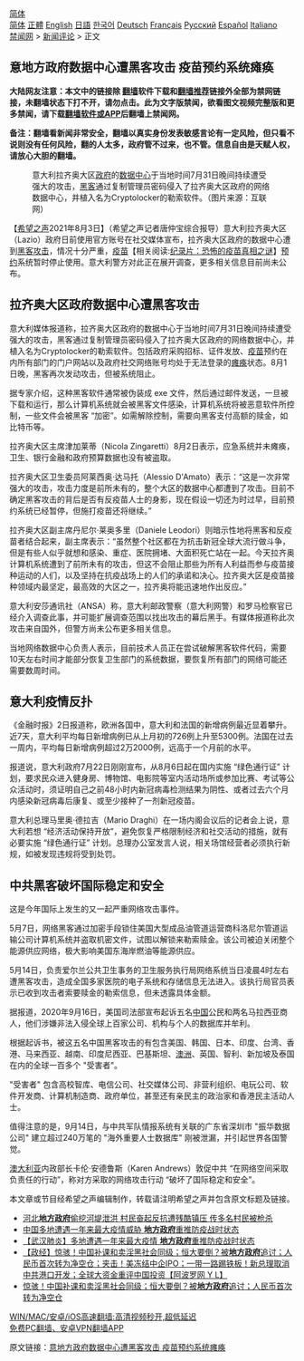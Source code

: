 <!-- 面包屑导航 --> <div class="breadcrumb"><!-- GTranslate: https://gtranslate.io/ -->  <div class="switcher notranslate">  <div class="selected">  <a href="#" onclick="return false;"> 简体</a>  </div>  <div class="option">  <a href="https://www.bannedbook.org" onclick="doGTranslate('zh-CN|zh-CN');jQuery('div.switcher div.selected a').html(jQuery(this).html());return false;" title="简体中文" class="nturl selected"> 简体</a>  <a href="https://www.bannedbook.org/zh-tw/" onclick="doGTranslate('zh-CN|zh-TW');jQuery('div.switcher div.selected a').html(jQuery(this).html());return false;" title="繁體中文" class="nturl"> 正體</a>  <a href="https://www.bannedbook.org/en/" onclick="doGTranslate('zh-CN|en');jQuery('div.switcher div.selected a').html(jQuery(this).html());return false;" title="English" class="nturl"> English</a>  <a href="https://www.bannedbook.org/ja/" onclick="doGTranslate('zh-CN|ja');jQuery('div.switcher div.selected a').html(jQuery(this).html());return false;" title="日本語" class="nturl"> 日語</a>  <a href="https://www.bannedbook.org/ko/" onclick="doGTranslate('zh-CN|ko');jQuery('div.switcher div.selected a').html(jQuery(this).html());return false;" title="한국어" class="nturl"> 한국어</a>  <a href="https://www.bannedbook.org/de/" onclick="doGTranslate('zh-CN|de');jQuery('div.switcher div.selected a').html(jQuery(this).html());return false;" title="Deutsch" class="nturl"> Deutsch</a>  <a href="https://www.bannedbook.org/fr/" onclick="doGTranslate('zh-CN|fr');jQuery('div.switcher div.selected a').html(jQuery(this).html());return false;" title="Français" class="nturl"> Français</a>  <a href="https://www.bannedbook.org/ru/" onclick="doGTranslate('zh-CN|ru');jQuery('div.switcher div.selected a').html(jQuery(this).html());return false;" title="Русский" class="nturl"> Русский</a>  <a href="https://www.bannedbook.org/es/" onclick="doGTranslate('zh-CN|es');jQuery('div.switcher div.selected a').html(jQuery(this).html());return false;" title="Español" class="nturl"> Español</a>  <a href="https://www.bannedbook.org/it/" onclick="doGTranslate('zh-CN|it');jQuery('div.switcher div.selected a').html(jQuery(this).html());return false;" title="Italiano" class="nturl"> Italiano</a>  </div>  </div>      <div class='breadcrumb-sub'><!-- Breadcrumb NavXT 6.3.0 --> <a href="https://www.bannedbook.org/" class="home">禁闻网</a> &gt; <a href="https://www.bannedbook.org/bnews/comments/" class="category">新闻评论</a> &gt; 正文</div></div><h2>意地方政府数据中心遭黑客攻击 疫苗预约系统瘫痪</h2> <p class="notice"><b>大陆网友注意：本文中的链接除 <a href="https://github.com/bannedbook/fanqiang" >翻墙</a>软件下载和<a href="https://github.com/killgcd/justmysocks/blob/master/README.md">翻墙推荐</a>链接外全部为禁网链接，未翻墙状态下打不开，请勿点击。此为文字版禁闻，欲看图文视频完整版和更多禁闻，请下载<a href="https://github.com/bannedbook/fanqiang">翻墙软件或APP</a>后翻墙上禁闻网。</p><p>备注：翻墙看新闻非常安全，翻墙以真实身份发表敏感言论有一定风险，但只看不说则没有任何风险，翻的人太多，政府管不过来，也不管。信息自由是天赋人权，请放心大胆的翻墙。</b></p>  <div class="entry"> <figure><figcaption>意大利拉齐奥大区<a href="https://www.bannedbook.org/bnews/tag/%e6%94%bf%e5%ba%9c/" class="st_tag internal_tag" rel="tag" title="标签 政府 下的日志">政府</a>的<a href="https://www.bannedbook.org/bnews/tag/%E6%95%B0%E6%8D%AE%E4%B8%AD%E5%BF%83/" class="st_tag internal_tag" rel="tag" title="标签 数据中心 下的日志">数据中心</a>于当地时间7月31日晚间持续遭受强大的攻击，<a href="https://www.bannedbook.org/bnews/tag/%e9%bb%91%e5%ae%a2/" class="st_tag internal_tag" rel="tag" title="标签 黑客 下的日志">黑客</a>通过复制管理员密码侵入了拉齐奥大区政府的网络数据中心，并植入名为Cryptolocker的勒索软件。（图片来源：互联网）</figcaption></figure> <p>【<span class='wp_keywordlink_affiliate'><a href="https://www.soundofhope.org" title="希望之声" target="_blank">希望之声</a></span>2021年8月3日】（希望之声记者唐仲宝综合报导）意大利拉齐奥大区（Lazio）政府日前使用官方账号在社交媒体宣布，拉齐奥大区政府的数据中心遭到<a href="https://www.bannedbook.org/bnews/tag/%E9%BB%91%E5%AE%A2%E6%94%BB%E5%87%BB/" class="st_tag internal_tag" rel="tag" title="标签 黑客攻击 下的日志">黑客攻击</a>，情况十分严重，<span class='wp_keywordlink'><a href="https://www.bannedbook.org/bnews/tculture/20160630/551027.html" title="疫苗" target="_blank">疫苗</a></span>【相关阅读:<a href='https://www.bannedbook.org/bnews/topimagenews/20180408/925060.html' target='_blank'>纪录片：恐怖的疫苗真相之谜</a>】<a href="https://www.bannedbook.org/bnews/tag/%E9%A2%84%E7%BA%A6/" class="st_tag internal_tag" rel="tag" title="标签 预约 下的日志">预约</a>系统暂时停止使用。意大利警方对此正在展开调查，更多相关信息目前尚未公布。</p> <h2><strong>拉齐奥大区政府数据中心遭黑客攻击</strong></h2> <p>意大利媒体报道称，拉齐奥大区政府的数据中心于当地时间7月31日晚间持续遭受强大的攻击，黑客通过复制管理员密码侵入了拉齐奥大区政府的网络数据中心，并植入名为Cryptolocker的勒索软件。包括政府采购招标、证件发放、<a href="https://www.bannedbook.org/bnews/tag/%e7%96%ab%e8%8b%97/" class="st_tag internal_tag" rel="tag" title="标签 疫苗 下的日志">疫苗</a>预约在内所有部门的门户网站以及政府社交网络账号均处于无法登录的<a href="https://www.bannedbook.org/bnews/tag/%E7%98%AB%E7%97%AA/" class="st_tag internal_tag" rel="tag" title="标签 瘫痪 下的日志">瘫痪</a>状态。8月1日晚，黑客再次发动攻击，但被系统阻止。</p> <p>据专家介绍，这种黑客软件通常被伪装成 exe 文件，然后通过邮件发送，一旦被下载和运行，那么计算机系统就会被黑客文件感染，计算机系统将被恶意软件所控制，一些文件会被黑客 “加密”。如需解除控制，需要向黑客支付高额的赎金，如比特币等。</p> <p>拉齐奥大区主席津加莱蒂（Nicola Zingaretti）8月2日表示，应急系统并未瘫痪，卫生、银行金融和政府预算数据也没有被盗取。</p> <p>拉齐奥大区卫生委员阿莱西奥·达马托（Alessio D&#x27;Amato）表示：“这是一次非常强大的攻击，攻击力度是前所未有的，整个大区的数据中心都遭到了攻击。目前不确定黑客攻击的背后是否有反疫苗人士的身影，现在假设一切还为时过早，目前预约系统已经暂停，但施打疫苗还将继续。”</p>  <p>拉齐奥大区副主席丹尼尔·莱奥多里（Daniele Leodori）则暗示性地将黑客和反疫苗者结合起来，副主席表示：“虽然整个社区都在为抗击新冠全球大流行做斗争，但是有些人似乎就想和感染、重症、医院拥堵、大面积死亡站在一起。今天拉齐奥计算机系统遭到了前所未有的攻击，但这不会阻止那些为所有人利益而参与疫苗接种运动的人们，以及坚持在抗疫战场上的人们的承诺和决心。拉齐奥大区是疫苗接种领域内最坚定，最高效的大区之一，拉齐奥将能迅速地作出反应。”</p> <p>意大利安莎通讯社（ANSA）称，意大利邮政警察（意大利网警）和罗马检察官已经介入调查此事，并可能扩展调查范围以找出攻击的幕后黑手。有媒体报道称此次攻击来自国外，但警方尚未公布更多相关信息。</p> <p>当地网络数据中心负责人表示，目前技术人员正在尝试破解黑客软件代码，需要10天左右时间才能部分恢复卫生部门的系统数据，要恢复所有部门的网络可能还需要数周时间。</p> <h2><strong>意大利疫情反扑</strong></h2> <p>《金融时报》2日报道称，欧洲各国中，意大利和法国的新增病例最近显着攀升。近7天，意大利平均每日新增病例已从上月初的726例上升至5300例。法国在过去一周内，平均每日新增病例超过2万2000例，远高于一个月前的水平。</p> <p>报道说，意大利政府7月22日刚刚宣布，从8月6日起在国内实施 “绿色通行证” 计划，要求民众进入健身房、博物馆、电影院等室内活动场所或参加比赛、考试等公众活动时，须证明自己之前48小时内新冠病毒检测结果为阴性、或者过去六个月内感染新冠病毒后康复、或至少接种了一剂新冠疫苗。</p>  <p>意大利总理马里奥·德拉吉（Mario Draghi）在一场内阁会议后的记者会上说，意大利若想 “经济活动保持开放”，避免恢复严格限制经济和社交活动的措施，就有必要实施 “绿色通行证” 计划。总理办公室发言人说，相关场馆经营者必须执行新规，如被发现违规将受到处罚。</p> <h2><strong>中共黑客破坏国际稳定和安全</strong></h2> <p>这是今年国际上发生的又一起严重网络攻击事件。</p> <p>5月7日，网络黑客通过加密手段锁住美国大型成品油管道运营商科洛尼尔管道运输公司计算机系统并盗取机密文件，试图以解锁来勒索赎金。该公司被迫关闭整个能源供应网络，极大影响美国东海岸燃油等能源供应。</p> <p>5月14日，负责爱尔兰公共卫生事务的卫生服务执行局网络系统当日凌晨4时左右遭黑客攻击，造成全国多家医院的电子系统和存储信息无法进入。该执行局官员表示已收到攻击者索要赎金的勒索信息，但未透露具体金额。</p> <p>据报道，2020年9月16日，美国司法部宣布起诉五名<span class='wp_keywordlink_affiliate'><a href="https://www.bannedbook.org/" title="中国" target="_blank">中国</a></span>公民和两名马拉西亚商人，他们涉嫌非法入侵全球上百家公司、机构与个人的数据库并牟利。</p>  <p>根据起诉书，被这五名中国黑客攻击的有包含美国、韩国、日本、印度、台湾、香港、马来西亚、越南、印度尼西亚、巴基斯坦、<a href="https://www.bannedbook.org/bnews/tag/%e6%be%b3%e6%b4%b2/" class="st_tag internal_tag" rel="tag" title="标签 澳洲 下的日志">澳洲</a>、英国、智利、新加坡及泰国在内的全球一百多个 &quot;受害者&quot;。</p> <p>&quot;受害者&quot; 包含高校智库、电信公司、社交媒体公司、非营利组织、电玩公司、软件开发商、计算机制造商、政府单位，甚至还有亲民主的政治家和香港民主活动人士。</p> <p>值得注意的是，9月14日，与中共军队情报系统有关联的广东省深圳市 &quot;振华数据公司&quot; 建立超过240万笔的 &quot;海外重要人士数据库&quot; 刚被泄漏，并引起世界各国警觉。</p> <p><a href="https://www.bannedbook.org/bnews/tag/%e6%be%b3%e5%a4%a7%e5%88%a9%e4%ba%9a/" class="st_tag internal_tag" rel="tag" title="标签 澳大利亚 下的日志">澳大利亚</a>内政部长卡伦·安德鲁斯（Karen Andrews）敦促中共 “在网络空间采取负责任的行动”，称对方采取的网络攻击行动 “破坏了国际稳定和安全”。</p> <p>本文章或节目经希望之声编辑制作，转载请注明希望之声并包含原文标题及链接。 </p>  <ul class='op-related-articles' title='相关阅读'> <li><a href='https://www.bannedbook.org/bnews/cnnews/20210803/1599088.html' target='_blank'>河北<b>地方政府</b>偷挖河堤泄洪 村民奋起反抗遭残酷镇压 传多名村民被枪杀</a></li> <li><a href='https://www.bannedbook.org/bnews/headline/20210803/1599024.html' target='_blank'>中国多地遭遇一年来最大疫情威胁 <b>地方政府</b>重推防疫战时状态</a></li> <li><a href='https://www.bannedbook.org/bnews/headline/20210802/1598856.html' target='_blank'>【武汉肺炎】多地遭遇一年来最大疫情 <b>地方政府</b>重推防疫战时状态</a></li> <li><a href='https://www.bannedbook.org/bnews/bannedvideo/20210731/1597794.html' target='_blank'>【政经】惊骇！中国补课和卖淫黑社会同级；恒大要倒？被<b>地方政府</b>追讨；人民币首次转为净空仓；夹击！美冻结中企IPO；一带一路踢铁板！新总理取消中共港口开发；全球大资金重评中国投资【阿波罗网 Y L】</a></li> <li><a href='https://www.bannedbook.org/bnews/finance/20210731/1597785.html' target='_blank'>惊骇！中国补课和卖淫黑社会同级；恒大要倒？被<b>地方政府</b>追讨；人民币首次转为净空仓</a></li> </ul> <p class="texttj"> <a href="https://github.com/bannedbook/fanqiang/wiki/V2ray%E6%9C%BA%E5%9C%BA" target="_blank">WIN/MAC/安卓/iOS高速翻墙:高清视频秒开,超低延迟</a><br/> <a href="https://github.com/bannedbook/fanqiang/wiki/%E7%A6%81%E9%97%BB%E7%BD%91%E5%AE%89%E5%8D%93%E7%BF%BB%E5%A2%99%E6%96%B0%E9%97%BBAPP" target="_blank">免费PC翻墙、安卓VPN翻墙APP</a></p><p>原文链接：<a class="src_link"  href="https://www.soundofhope.org/post/531884" target="_blank">意地方政府数据中心遭黑客攻击 疫苗预约系统瘫痪</a></p><a name='sharetosocial'></a>  <div style="margin-bottom:5px;padding-bottom:5px;clear:both"> <div id="archive-pix-1" class="banner-ads"> <!-- AuctionX Display platform tag START --> <div id="26318x728x90x621x_ADSLOT2" clicktrack="%%CLICK_URL_ESC%%"></div> <!-- AuctionX Display platform tag END --> </div> <div id="archive-pix-2" class="banner-ads"> <!-- AuctionX Display platform tag START --> <div id="26315x300x250x621x_ADSLOT2" clicktrack="%%CLICK_URL_ESC%%"></div> <!-- AuctionX Display platform tag END --> </div> </div>  <div id="archive-pix-1" class="banner-ads"> <!-- AuctionX Display platform tag START --> <div id="26318x728x90x621x_ADSLOT3" clicktrack="%%CLICK_URL_ESC%%"></div> <!-- AuctionX Display platform tag END --> </div> </div><!--END ENTRY--> 